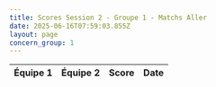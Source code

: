 ```yaml
---
title: Scores Session 2 - Groupe 1 - Matchs Aller
date: 2025-06-16T07:59:03.855Z
layout: page
concern_group: 1
---
```




| Équipe 1 | Équipe 2 | Score | Date |
|----------|----------|-------|------|

